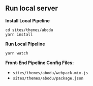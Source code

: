 ## Run local server

**Install Local Pipeline**
```
cd sites/themes/abodu
yarn install
```

**Run Local Pipeline**
```
yarn watch
```

**Front-End Pipeline Config Files:**
- `sites/themes/abodu/webpack.mix.js`
- `sites/themes/abodu/package.json`